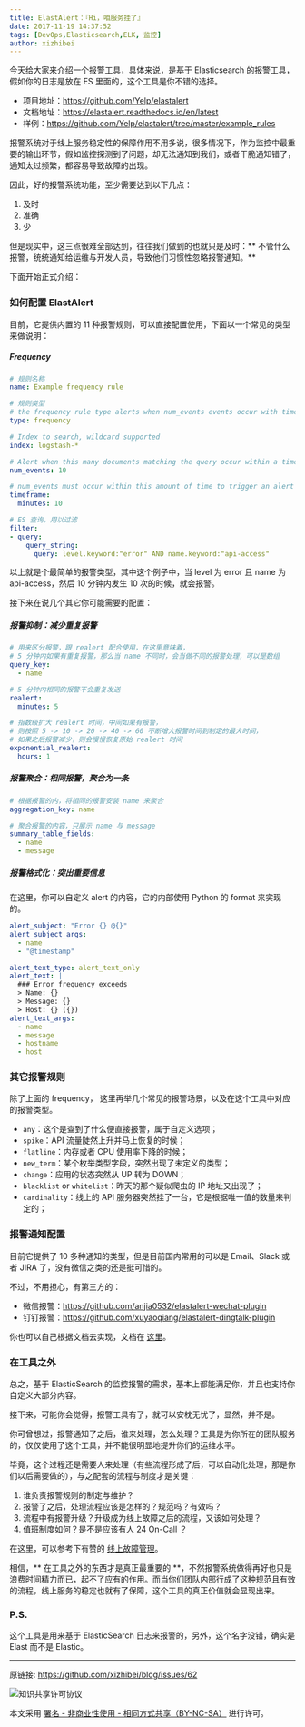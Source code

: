 ```yaml
---
title: ElastAlert：『Hi，咱服务挂了』
date: 2017-11-19 14:37:52
tags: [DevOps,Elasticsearch,ELK, 监控]
author: xizhibei
---
```

<!-- en_title: alerting-with-elastalert -->
今天给大家来介绍一个报警工具，具体来说，是基于 Elasticsearch 的报警工具，假如你的日志是放在 ES 里面的，这个工具是你不错的选择。

- 项目地址：https://github.com/Yelp/elastalert
- 文档地址：https://elastalert.readthedocs.io/en/latest
- 样例：https://github.com/Yelp/elastalert/tree/master/example_rules

报警系统对于线上服务稳定性的保障作用不用多说，很多情况下，作为监控中最重要的输出环节，假如监控探测到了问题，却无法通知到我们，或者干脆通知错了，通知太过频繁，都容易导致故障的出现。

因此，好的报警系统功能，至少需要达到以下几点：

1. 及时
2. 准确
3. 少

但是现实中，这三点很难全部达到，往往我们做到的也就只是及时：** 不管什么报警，统统通知给运维与开发人员，导致他们习惯性忽略报警通知。**

下面开始正式介绍：

### 如何配置 ElastAlert
目前，它提供内置的 11 种报警规则，可以直接配置使用，下面以一个常见的类型来做说明：
##### Frequency
```yml
# 规则名称
name: Example frequency rule

# 规则类型
# the frequency rule type alerts when num_events events occur with timeframe time
type: frequency

# Index to search, wildcard supported
index: logstash-*

# Alert when this many documents matching the query occur within a timeframe
num_events: 10

# num_events must occur within this amount of time to trigger an alert
timeframe:
  minutes: 10

# ES 查询，用以过滤
filter:
- query:
    query_string:
      query: level.keyword:"error" AND name.keyword:"api-access"

```

以上就是个最简单的报警类型，其中这个例子中，当 level 为 error 且 name 为 api-access，然后 10 分钟内发生 10 次的时候，就会报警。

接下来在说几个其它你可能需要的配置：

##### 报警抑制：减少重复报警
```yml
# 用来区分报警，跟 realert 配合使用，在这里意味着，
# 5 分钟内如果有重复报警，那么当 name 不同时，会当做不同的报警处理，可以是数组
query_key:
  - name

# 5 分钟内相同的报警不会重复发送
realert:
  minutes: 5

# 指数级扩大 realert 时间，中间如果有报警，
# 则按照 5 -> 10 -> 20 -> 40 -> 60 不断增大报警时间到制定的最大时间，
# 如果之后报警减少，则会慢慢恢复原始 realert 时间
exponential_realert:
  hours: 1
```

##### 报警聚合：相同报警，聚合为一条
```yaml
# 根据报警的内，将相同的报警安装 name 来聚合
aggregation_key: name

# 聚合报警的内容，只展示 name 与 message
summary_table_fields:
  - name
  - message
```

##### 报警格式化：突出重要信息
在这里，你可以自定义 alert 的内容，它的内部使用 Python 的 format 来实现的。

```yml
alert_subject: "Error {} @{}"
alert_subject_args:
  - name
  - "@timestamp"

alert_text_type: alert_text_only
alert_text: |
  ### Error frequency exceeds
  > Name: {}
  > Message: {}
  > Host: {} ({})
alert_text_args:
  - name
  - message
  - hostname
  - host
```

### 其它报警规则
除了上面的 frequency， 这里再举几个常见的报警场景，以及在这个工具中对应的报警类型。

- `any`：这个是查到了什么便直接报警，属于自定义选项；
- `spike`：API 流量陡然上升并马上恢复的时候；
- `flatline`：内存或者 CPU 使用率下降的时候；
- `new_term`：某个枚举类型字段，突然出现了未定义的类型；
- `change`：应用的状态突然从 UP 转为 DOWN；
- `blacklist` or `whitelist`：昨天的那个疑似爬虫的 IP 地址又出现了；
- `cardinality`：线上的 API 服务器突然挂了一台，它是根据唯一值的数量来判定的；

### 报警通知配置
目前它提供了 10 多种通知的类型，但是目前国内常用的可以是 Email、Slack 或者 JIRA 了，没有微信之类的还是挺可惜的。

不过，不用担心，有第三方的：

- 微信报警：https://github.com/anjia0532/elastalert-wechat-plugin
- 钉钉报警：https://github.com/xuyaoqiang/elastalert-dingtalk-plugin

你也可以自己根据文档去实现，文档在 [这里](https://elastalert.readthedocs.io/en/latest/recipes/adding_alerts.html)。

### 在工具之外
总之，基于 ElasticSearch 的监控报警的需求，基本上都能满足你，并且也支持你自定义大部分内容。

接下来，可能你会觉得，报警工具有了，就可以安枕无忧了，显然，并不是。

你可曾想过，报警通知了之后，谁来处理，怎么处理？工具是为你所在的团队服务的，仅仅使用了这个工具，并不能很明显地提升你们的运维水平。

毕竟，这个过程还是需要人来处理（有些流程形成了后，可以自动化处理，那是你们以后需要做的），与之配套的流程与制度才是关键：

1. 谁负责报警规则的制定与维护？
2. 报警了之后，处理流程应该是怎样的？规范吗？有效吗？
3. 流程中有报警升级？升级成为线上故障之后的流程，又该如何处理？
4. 值班制度如何？是不是应该有人 24 On-Call ？

在这里，可以参考下有赞的 [线上故障管理](https://tech.youzan.com/you-zan-xian-shang-gu-zhang-guan-li-shi-jian-chu-tan/)。

相信，** 在工具之外的东西才是真正最重要的 **，不然报警系统做得再好也只是浪费时间精力而已，起不了应有的作用。而当你们团队内部行成了这种规范且有效的流程，线上服务的稳定也就有了保障，这个工具的真正价值就会显现出来。

### P.S.
这个工具是用来基于 ElasticSearch 日志来报警的，另外，这个名字没错，确实是 Elast 而不是 Elastic。



***
原链接: https://github.com/xizhibei/blog/issues/62

![知识共享许可协议](https://i.creativecommons.org/l/by-nc-sa/4.0/88x31.png "署名 - 非商业性使用 - 相同方式共享（BY-NC-SA）")

本文采用 [署名 - 非商业性使用 - 相同方式共享（BY-NC-SA）](https://creativecommons.org/licenses/by-nc-sa/4.0/deed.zh) 进行许可。
